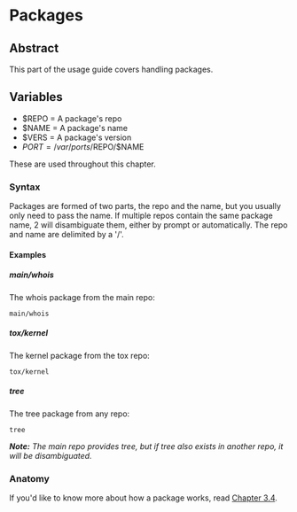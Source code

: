 # Packages

## Abstract
This part of the usage guide covers handling packages.

## Variables
- $REPO = A package's repo
- $NAME = A package's name
- $VERS = A package's version
- $PORT = /var/ports/$REPO/$NAME

These are used throughout this chapter.

### Syntax
Packages are formed of two parts, the repo and the name, but you usually only need to pass the name. If multiple repos contain the same package name, 2 will disambiguate them, either by prompt or automatically. The repo and name are delimited by a '/'.

#### Examples
##### main/whois
The whois package from the main repo:
```
main/whois
```

##### tox/kernel
The kernel package from the tox repo:
```
tox/kernel
```

##### tree
The tree package from any repo:
```
tree
```
***Note:** The main repo provides tree, but if tree also exists in another
repo, it will be disambiguated.*

### Anatomy
If you'd like to know more about how a package works, read [Chapter
3.4](../../advanced/ports).
